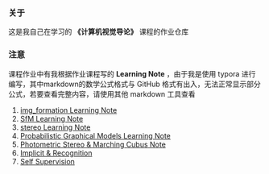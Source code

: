 ### 关于

这是我自己在学习的 **《计算机视觉导论》** 课程的作业仓库

### 注意

课程作业中有我根据作业课程写的 **Learning Note** ，由于我是使用 typora 进行编写，其中markdown的数学公式格式与 GitHub 格式有出入，无法正常显示部分公式，若要查看完整内容，请使用其他 markdown 工具查看

1. [img_formation Learning Note](https://github.com/PLUS-WAVE/3D_CV-Course-Exercise/blob/main/ex1/Learning%20Note.md)
2. [SfM Learning Note](https://github.com/PLUS-WAVE/3D_CV-Course-Exercise/blob/main/ex2/sfm/Learning%20Note.md)
3. [stereo Learning Note](https://github.com/PLUS-WAVE/3D_CV-Course-Exercise/blob/main/ex2/stereo/Learning%20Note.md)
4. [Probabilistic Graphical Models Learning Note](https://github.com/PLUS-WAVE/3D_CV-Course-Exercise/blob/main/ex3/Note.md)
5. [Photometric Stereo & Marching Cubus Note](https://github.com/PLUS-WAVE/3D_CV-Course-Exercise/edit/main/ex4/Note.md)
6. [Implicit & Recognition](https://github.com/PLUS-WAVE/3D_CV-Course-Exercise/blob/main/ex5/Note.md)
7. [Self Supervision](https://github.com/PLUS-WAVE/3D_CV-Course-Exercise/blob/main/ex6/Note.md)

